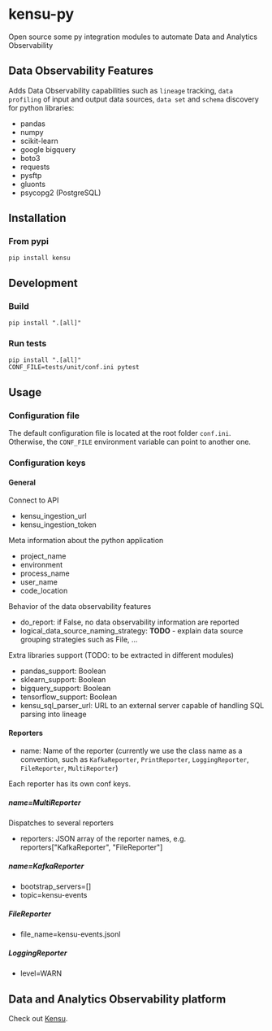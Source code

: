 # kensu-py
Open source some py integration modules to automate Data and Analytics Observability

## Data Observability Features

Adds Data Observability capabilities such as `lineage` tracking, `data profiling` of input and output data sources, `data set` and `schema` discovery for python libraries:

- pandas
- numpy
- scikit-learn
- google bigquery
- boto3
- requests
- pysftp
- gluonts
- psycopg2 (PostgreSQL)

## Installation

### From pypi

`pip install kensu`

## Development

### Build

`pip install ".[all]"`

### Run tests

```
pip install ".[all]"
CONF_FILE=tests/unit/conf.ini pytest
```

## Usage

### Configuration file

The default configuration file is located at the root folder `conf.ini`.
Otherwise, the `CONF_FILE` environment variable can point to another one.

### Configuration keys

#### General
Connect to API
- kensu_ingestion_url
- kensu_ingestion_token

Meta information about the python application
- project_name
- environment
- process_name
- user_name
- code_location

Behavior of the data observability features
- do_report: if False, no data observability information are reported
- logical_data_source_naming_strategy: **TODO** - explain data source grouping strategies such as File, ...

Extra libraries support (TODO: to be extracted in different modules)
- pandas_support: Boolean
- sklearn_support: Boolean
- bigquery_support: Boolean
- tensorflow_support: Boolean
- kensu_sql_parser_url: URL to an external server capable of handling SQL parsing into lineage

#### Reporters

- name: Name of the reporter (currently we use the class name as a convention, such as `KafkaReporter`, `PrintReporter`, `LoggingReporter`, `FileReporter`, `MultiReporter`)

Each reporter has its own conf keys.

##### name=MultiReporter

Dispatches to several reporters

- reporters: JSON array of the reporter names, e.g. reporters["KafkaReporter", "FileReporter"] 

##### name=KafkaReporter

- bootstrap_servers=[]
- topic=kensu-events

##### FileReporter

- file_name=kensu-events.jsonl

##### LoggingReporter

- level=WARN

## Data and Analytics Observability platform

Check out [Kensu](https://kensu.io).
